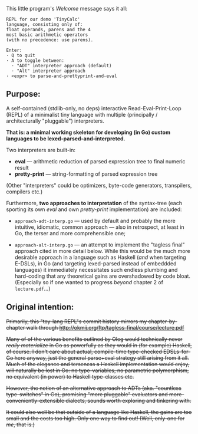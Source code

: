 This little program's *Welcome* message says it all:

    REPL for our demo 'TinyCalc'
    language, consisting only of:
    float operands, parens and the 4
    most basic arithmetic operators
    (with no precedence: use parens).

    Enter:
    · Q to quit
    · A to toggle between:
      · "ADT" interpreter approach (default)
      · "Alt" interpreter approach
    · <expr> to parse-and-prettyprint-and-eval

## Purpose:

A self-contained (stdlib-only, no deps) interactive
Read-Eval-Print-Loop (REPL) of a minimalist tiny language
with multiple (principally / architecturally "pluggable")
interpreters.

**That is: a minimal working skeleton for developing
(in Go) custom languages to be lexed-parsed-and-interpreted.**

Two interpreters are built-in:

- **eval** — arithmetic reduction of parsed expression tree to final numeric result
- **pretty-print** — string-formatting of parsed expression tree

(Other "interpreters" could be optimizers, byte-code
generators, transpilers, compilers etc.)

Furthermore, **two approaches to interpretation** of the
syntax-tree (each sporting its own *eval* and own
*pretty-print* implementation) are included:

- `approach-adt-interp.go` — used by default and
probably the more intuitive, idiomatic, common
approach — also in retrospect, at least in Go,
the terser and more comprehensible one;

- `approach-alt-interp.go` — an attempt to
implement the "tagless final" approach cited
in more detail below. While this would be
the much more desirable approach in a language
such as Haskell (*and* when targeting E-DSLs),
in Go (and targeting lexed-parsed instead of
embeddded languages) it immediately necessitates
such endless plumbing and hard-coding that any
theoretical gains are overshadowed by code bloat.
(Especially so if one wanted to progress
*beyond* chapter 2 of `lecture.pdf`...)


## Original intention:

~~Primarily, this "toy-lang REPL"s commit history
mirrors my chapter-by-chapter walk through
http://okmij.org/ftp/tagless-final/course/lecture.pdf~~

~~Many of of the various benefits outlined by Oleg
would technically never *really materialize* in Go
as powerfully as they would in (for example) Haskell,
of course. I don't care about actual, compile-time
type-checked EDSLs-for-Go here anyway, just the
general parse+eval strategy still arising from it all.
Much of the elegance and terseness a Haskell
implementation would enjoy, will naturally be lost
in Go: no type-variables, no parametric polymorphism,
no equivalent (in power) to Haskell type-classes etc.~~

~~However, the notion of an alternative approach
to ADTs (aka. "countless type-switches" in Go),
promising "more pluggable" evaluators and
more-conveniently-extensible dialects, sounds
worth exploring and tinkering with.~~

~~It could also well be that outside of a language
like Haskell, the gains are too small and the costs
too high. Only one way to find out! (Well, only-one
for *me*, that is.)~~
